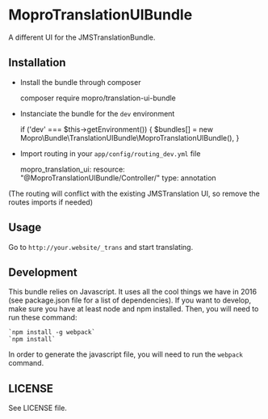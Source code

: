 # MoproTranslationUIBundle

A different UI for the JMSTranslationBundle.

## Installation

- Install the bundle through composer

    composer require mopro/translation-ui-bundle

- Instanciate the bundle for the `dev` environment

    if ('dev' === $this->getEnvironment()) {
        $bundles[] = new Mopro\Bundle\TranslationUIBundle\MoproTranslationUIBundle(),
    }

- Import routing in your `app/config/routing_dev.yml` file

    mopro_translation_ui:
        resource: "@MoproTranslationUIBundle/Controller/"
        type:     annotation

(The routing will conflict with the existing JMSTranslation UI, so remove the routes imports if needed)

## Usage

Go to `http://your.website/_trans` and start translating.

## Development

This bundle relies on Javascript. It uses all the cool things we have in 2016
(see package.json file for a list of dependencies). If you want to develop,
make sure you have at least node and npm installed. Then, you will need to run these command:

    `npm install -g webpack`
    `npm install`

In order to generate the javascript file, you will need to run the `webpack` command.

## LICENSE

See LICENSE file.
